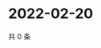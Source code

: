 # 2022-02-20

共 0 条

<!-- BEGIN WEIBO -->
<!-- 最后更新时间 Sun Feb 20 2022 17:11:58 GMT+0800 (China Standard Time) -->

<!-- END WEIBO -->
